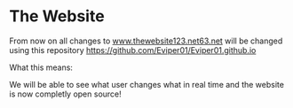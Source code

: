 # The Website
From now on all changes to www.thewebsite123.net63.net will be changed using this repository https://github.com/Eviper01/Eviper01.github.io

What this means:

We will be able to see what user changes what in real time and the website is now completly open source!
